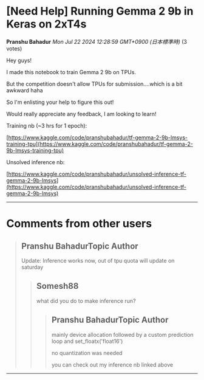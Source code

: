 # [Need Help] Running Gemma 2 9b in Keras on 2xT4s

**Pranshu Bahadur** *Mon Jul 22 2024 12:28:59 GMT+0900 (日本標準時)* (3 votes)

Hey guys!

I made this notebook to train Gemma 2 9b on TPUs.

But the competition doesn't allow TPUs for submission….which is a bit awkward haha

So I'm enlisting your help to figure this out!

Would really appreciate any feedback, I am looking to learn!

Training nb (~3 hrs for 1 epoch):

[https://www.kaggle.com/code/pranshubahadur/tf-gemma-2-9b-lmsys-training-tpu](https://www.kaggle.com/code/pranshubahadur/tf-gemma-2-9b-lmsys-training-tpu)

Unsolved inference nb:

[https://www.kaggle.com/code/pranshubahadur/unsolved-inference-tf-gemma-2-9b-lmsys](https://www.kaggle.com/code/pranshubahadur/unsolved-inference-tf-gemma-2-9b-lmsys)



---

 # Comments from other users

> ## Pranshu BahadurTopic Author
> 
> Update: Inference works now, out of tpu quota will update on saturday
> 
> 
> 
> > ## Somesh88
> > 
> > what did you do to make inference run?
> > 
> > 
> > 
> > > ## Pranshu BahadurTopic Author
> > > 
> > > mainly device allocation followed by a custom prediction loop and set_floatx('float16')
> > > 
> > > no quantization was needed 
> > > 
> > > you can check out my inference nb linked above
> > > 
> > > 
> > > 


---

